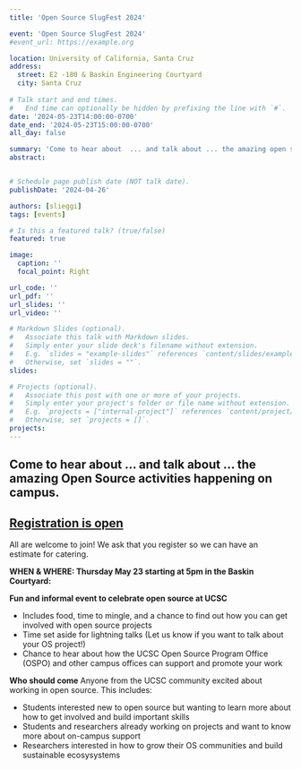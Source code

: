 ```yaml
---
title: 'Open Source SlugFest 2024'

event: 'Open Source SlugFest 2024'
#event_url: https://example.org

location: University of California, Santa Cruz
address:
  street: E2 -180 & Baskin Engineering Courtyard
  city: Santa Cruz
 
# Talk start and end times.
#   End time can optionally be hidden by prefixing the line with `#`.
date: '2024-05-23T14:00:00-0700'
date_end: '2024-05-23T15:00:00-0700'
all_day: false

summary: 'Come to hear about  ... and talk about ... the amazing open source activities happening on campus.'
abstract: 


# Schedule page publish date (NOT talk date).
publishDate: '2024-04-26'

authors: [slieggi]
tags: [events]

# Is this a featured talk? (true/false)
featured: true

image:
  caption: ''
  focal_point: Right

url_code: ''
url_pdf: ''
url_slides: ''
url_video: ''

# Markdown Slides (optional).
#   Associate this talk with Markdown slides.
#   Simply enter your slide deck's filename without extension.
#   E.g. `slides = "example-slides"` references `content/slides/example-slides.md`.
#   Otherwise, set `slides = ""`.
slides:

# Projects (optional).
#   Associate this post with one or more of your projects.
#   Simply enter your project's folder or file name without extension.
#   E.g. `projects = ["internal-project"]` references `content/project/deep-learning/index.md`.
#   Otherwise, set `projects = []`.
projects:
---
```




## Come to hear about  ... and talk about ... the amazing Open Source activities happening on campus.

## [Registration is open](https://docs.google.com/forms/d/e/1FAIpQLSdqdPz8vxGCC25yIdYPdfs4hAyuLN8PWYy1gVkFArHNjcLwBw/viewform?usp=sf_link)

All are welcome to join! We ask that you register so we can have an estimate for catering.  

**WHEN & WHERE: Thursday May 23 starting at 5pm in the Baskin Courtyard:**

**Fun and informal event to celebrate open source at UCSC**
- Includes food, time to mingle, and a chance to find out how you can get involved with open source projects
- Time set aside for lightning talks (Let us know if you want to talk about your OS project!)
- Chance to hear about how the UCSC Open Source Program Office (OSPO) and other campus offices can support and promote your work


**Who should come**
Anyone from the UCSC community excited about working in open source. This includes:
- Students interested  new to open source but wanting to learn more about how to get involved and build important skills
- Students and researchers already working on projects and want to know more about on-campus support
- Researchers interested in how to grow their OS communities and build sustainable ecosysystems




